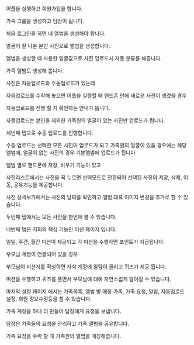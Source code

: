 어플을 실행하고 회원가입을 합니다.

가족 그룹을 생성하고 담장이 됩니다.

처음 로그인을 하면 내 앨범을 생성해야 합니다.

얼굴이 잘 나온 본인 사진으로 앨범을 생성합니다.

앨범을 생성할 때 사용한 얼굴값으로 사진 업로드시 자동 분류를 해줍니다.

가족 앨범도 생성해 봅니다.

사진은 자동업로드와 수동업로드가 있는데

자동업로드를 수락해 놓으면 어플을 실행할 때 핸드폰 안에 새로운 사진이 생겼을 경우

자동업로드를 진행 할 지 확인하는 안내가 뜹니다.

자동업로드는 본인을 제외한 가족원의 얼굴이 있는 사진만 업로드가 됩니다.

세번째 탭으로 수동 업로드를 진행합니다.

수동 업로드는 선택한 모든 사진이 업로드가 되고 가족원의 얼굴이 있을 경우에는 해당 앨범에, 얼굴이 없는 사진의 경우 기본앨범에 업로드가 됩니다.

앨범 별로 핸드폰에 저장, 비우기 기능이 있고

사진리스트에서는 사진을 꾹 누르면 선택모드로 전환되어 선택된 사진의 저장, 삭제, 이동, 공유기능을 제공합니다.

사진 상세보기에서는 사진의 날짜를 확인하고 앨범 대표 이미지 변경을 추가로 할 수 있습니다.

두번째 탭에서는 모든 사진을 한번에 볼 수 있습니다.

네번째 탭은 저희의 핵심 기능인 미션 페이지 입니다.

일일, 주간, 월간 미션이 제공되고 각 미션을 수행하면 포인트가 지급됩니다.

부모님 계정이 연결되어 있을 경우

부모님이 미션지를 작성하면 자식 계정에 알람이 울리고 퀴즈가 제공 됩니다.

미션을 수행하고 퀴즈를 풀면서 부모님에 대해 자연스럽게 알아갈 수 있습니다. 

마지막 설정 페이지 에서는 가족목록, 앨범 별  매칭 가족, 가족 요청, 알람, 자동업로드 설정, 회원 정보수정등을 할 수 있습니다.

가족 계정을 하나 더 만들어 담장에게 요청을 보냅니다.

담장은 가족들의 요청을 관리하고 가족 앨범을 공유합니다.

가족 요청을 수락 할 때 가족원의 앨범을 매칭해줍니다.
